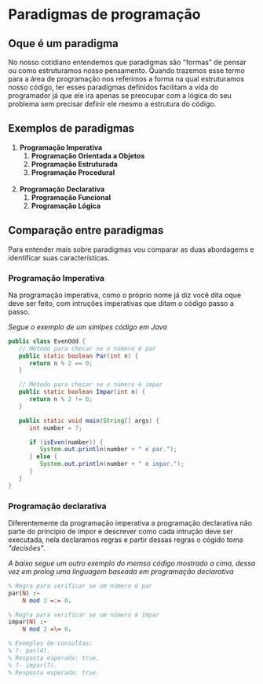 # Paradigmas de programação

## Oque é um paradigma

No nosso cotidiano entendemos que paradigmas são "formas" de pensar ou como estruturamos nosso pensamento. Quando 
trazemos esse termo para a área de programação nos referimos a forma na qual estruturamos nosso código, ter esses 
paradigmas definidos facilitam a vida do programador já que ele ira apenas se preocupar com a lógica do seu problema 
sem precisar definir ele mesmo a estrutura do código.

## Exemplos de paradigmas

1. **Programação Imperativa**
   1. **Programação Orientada a Objetos**
   2. **Programação Estruturada**
   3. **Programação Procedural**
<br><br>
2. **Programação Declarativa**
   1. **Programação Funcional**
   2. **Programação Lógica**

## Comparação entre paradigmas

Para entender mais sobre paradigmas vou comparar as duas abordagems e identificar suas características.

### Programação Imperativa

Na programação imperativa, como o próprio nome já diz você dita oque deve ser feito, com intruções imperativas que 
ditam o código passo a passo.

*Segue o exemplo de um simlpes código em Java*

```Java
public class EvenOdd {
   // Método para checar se o número é par
   public static boolean Par(int n) {
      return n % 2 == 0;
   }

   // Método para checar se o número é impar
   public static boolean Impar(int n) {
      return n % 2 != 0;
   }

   public static void main(String[] args) {
      int number = 7;

      if (isEven(number)) {
         System.out.println(number + " é par.");
      } else {
         System.out.println(number + " é impar.");
      }
   }
}
```


### Programação declarativa

Diferentemente da programação imperativa a programação declarativa não parte do príncipio de impor e descrever como 
cada intrução deve ser executada, nela declaramos regras e partir dessas regras o cógido toma *"decisões"*.

*A baixo segue um outro exemplo do memso código mostrado a cima, dessa vez em prolog uma linguagem baseada em 
programação declarativa*

``` Prolog
% Regra para verificar se um número é par
par(N) :- 
    N mod 2 =:= 0.

% Regra para verificar se um número é ímpar
impar(N) :- 
    N mod 2 =\= 0.

% Exemplos de consultas:
% ?- par(4).
% Resposta esperada: true.
% ?- impar(7).
% Resposta esperada: true.
```